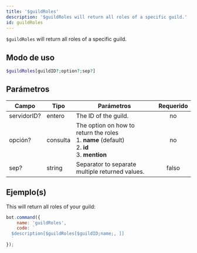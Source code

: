 ```yaml
---
title: '$guildRoles'
description: '$guildRoles will return all roles of a specific guild.'
id: guildRoles
---
```


`$guildRoles` will return all roles of a specific guild.

## Modo de uso

```php
$guildRoles[guildID?;option?;sep?]
```

## Parámetros

| Campo       | Tipo     | Parámetros                                                                                                                  | Requerido |
| ----------- | -------- | --------------------------------------------------------------------------------------------------------------------------- |:---------:|
| servidorID? | entero   | The ID of the guild.                                                                                                        |    no     |
| opción?     | consulta | The option on how to return the roles <br /> 1. **name** (default) <br /> 2. **id** <br /> 3. **mention** |    no     |
| sep?        | string   | Separator to separate multiple returned values.                                                                             |   falso   |

## Ejemplo(s)

This will return all roles of your guild:

```javascript
bot.command({
    name: 'guildRoles',
    code: `
  $description[$guildRoles[$guildID;name;, ]]
  `
});
```
